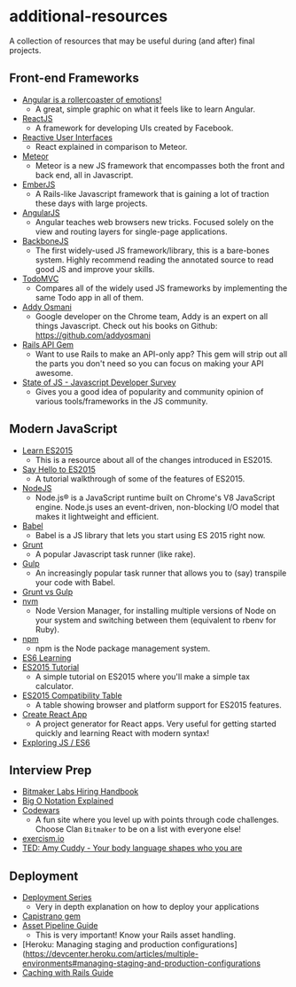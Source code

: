 # additional-resources
A collection of resources that may be useful during (and after) final projects.



## Front-end Frameworks
* [Angular is a rollercoaster of emotions!](http://www.bennadel.com/blog/2439-my-experience-with-angularjs-the-super-heroic-javascript-mvw-framework.htm)
  * A great, simple graphic on what it feels like to learn Angular.
* [ReactJS](http://facebook.github.io/react/)
  * A framework for developing UIs created by Facebook.
* [Reactive User Interfaces](http://blog.percolatestudio.com/engineering/reactive-user-interfaces/)
  * React explained in comparison to Meteor.
* [Meteor](https://www.meteor.com/)
  * Meteor is a new JS framework that encompasses both the front and back end, all in Javascript.
* [EmberJS](http://emberjs.com/)
  * A Rails-like Javascript framework that is gaining a lot of traction these days with large projects.
* [AngularJS](http://angularjs.org/)
  * Angular teaches web browsers new tricks. Focused solely on the view and routing layers for single-page applications.
* [BackboneJS](http://backbonejs.org/)
  * The first widely-used JS framework/library, this is a bare-bones system. Highly recommend reading the annotated source to read good JS and improve your skills.
* [TodoMVC](http://todomvc.com/)
  * Compares all of the widely used JS frameworks by implementing the same Todo app in all of them.
* [Addy Osmani](http://addyosmani.com/)
  * Google developer on the Chrome team, Addy is an expert on all things Javascript. Check out his books on Github: https://github.com/addyosmani
* [Rails API Gem](https://github.com/rails-api/rails-api)
  * Want to use Rails to make an API-only app? This gem will strip out all the parts you don't need so you can focus on making your API awesome.
* [State of JS - Javascript Developer Survey](http://stateofjs.com/)
  * Gives you a good idea of popularity and community opinion of various tools/frameworks in the JS community.


## Modern JavaScript
* [Learn ES2015](https://babeljs.io/docs/learn-es2015/)
  * This is a resource about all of the changes introduced in ES2015.
* [Say Hello to ES2015](https://tutor.mantrajs.com/say-hello-to-ES2015/introduction)
  * A tutorial walkthrough of some of the features of ES2015.
* [NodeJS](https://nodejs.org/en/)
  * Node.js® is a JavaScript runtime built on Chrome's V8 JavaScript engine. Node.js uses an event-driven, non-blocking I/O model that makes it lightweight and efficient.
* [Babel](https://babeljs.io/)
  * Babel is a JS library that lets you start using ES 2015 right now.
* [Grunt](http://gruntjs.com/)
  * A popular Javascript task runner (like rake).
* [Gulp](http://gulpjs.com/)
  * An increasingly popular task runner that allows you to (say) transpile your code with Babel.
* [Grunt vs Gulp](https://medium.com/@preslavrachev/gulp-vs-grunt-why-one-why-the-other-f5d3b398edc4#.1urfttu9k)
* [nvm](https://github.com/creationix/nvm)
  * Node Version Manager, for installing multiple versions of Node on your system and switching between them (equivalent to rbenv for Ruby).
* [npm](https://docs.npmjs.com/getting-started/what-is-npm)
  * npm is the Node package management system.
* [ES6 Learning](https://github.com/ericdouglas/ES6-Learning)
* [ES2015 Tutorial](http://ccoenraets.github.io/es6-tutorial/)
  * A simple tutorial on ES2015 where you'll make a simple tax calculator.
* [ES2015 Compatibility Table](http://kangax.github.io/compat-table/es6/)
  * A table showing browser and platform support for ES2015 features.
* [Create React App](https://facebook.github.io/react/blog/2016/07/22/create-apps-with-no-configuration.html)
  * A project generator for React apps. Very useful for getting started quickly and learning React with modern syntax!
* [Exploring JS / ES6](http://exploringjs.com/es6/index.html)


## Interview Prep
* [Bitmaker Labs Hiring Handbook](https://s3.amazonaws.com/bitmakerhq/resources/hiring-handbook.pdf)
* [Big O Notation Explained](https://www.interviewcake.com/article/java/big-o-notation-time-and-space-complexity)
* [Codewars](http://codewars.com/)
  * A fun site where you level up with points through code challenges. Choose Clan `Bitmaker` to be on a list with everyone else!
* [exercism.io](http://exercism.io/)
* [TED: Amy Cuddy - Your body language shapes who you are](http://www.ted.com/talks/amy_cuddy_your_body_language_shapes_who_you_are.html)


## Deployment

* [Deployment Series](http://vladigleba.com/blog/topics/deployment-series/)
  * Very in depth explanation on how to deploy your applications
* [Capistrano gem](https://github.com/capistrano/capistrano)
* [Asset Pipeline Guide](http://guides.rubyonrails.org/asset_pipeline.html#in-production)
  * This is very important! Know your Rails asset handling.
* [Heroku: Managing staging and production configurations](https://devcenter.heroku.com/articles/multiple-environments#managing-staging-and-production-configurations
* [Caching with Rails Guide](http://guides.rubyonrails.org/caching_with_rails.html)
